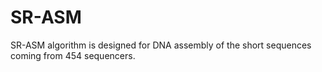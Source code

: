 # SR-ASM

SR-ASM algorithm is designed for DNA assembly of the short sequences coming from 454 sequencers.
